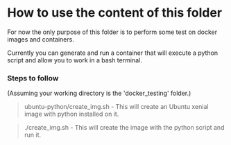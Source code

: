 # How to use the content of this folder

For now the only purpose of this folder is to perform some test on docker images and containers.

Currently you can generate and run a container that will execute a python script and allow you to work in a bash terminal.

### Steps to follow

(Assuming your working directory is the 'docker_testing' folder.)

> ubuntu-python/create_img.sh  -  This will create an Ubuntu xenial image with python installed on it.

> ./create_img.sh  -  This will create the image with the python script and run it.